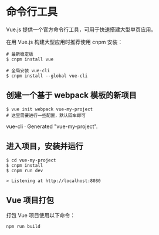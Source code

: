 
# 命令行工具
Vue.js 提供一个官方命令行工具，可用于快速搭建大型单页应用。

在用 Vue.js 构建大型应用时推荐使用 cnpm 安装：
```shell
# 最新稳定版
$ cnpm install vue

# 全局安装 vue-cli
$ cnpm install --global vue-cli
```

## 创建一个基于 webpack 模板的新项目
```shell
$ vue init webpack vue-my-project
# 这里需要进行一些配置，默认回车即可
```
vue-cli · Generated "vue-my-project".

## 进入项目，安装并运行
```shell
$ cd vue-my-project
$ cnpm install
$ cnpm run dev

> Listening at http://localhost:8080
```

## Vue 项目打包
打包 Vue 项目使用以下命令：
```shell
npm run build
```

